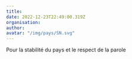 ```yaml
---
title: 
date: 2022-12-23T22:49:00.319Z
organisation: 
author: 
avatar: "/img/pays/SN.svg"
---
```


Pour la stabilité du pays et le respect de la parole 